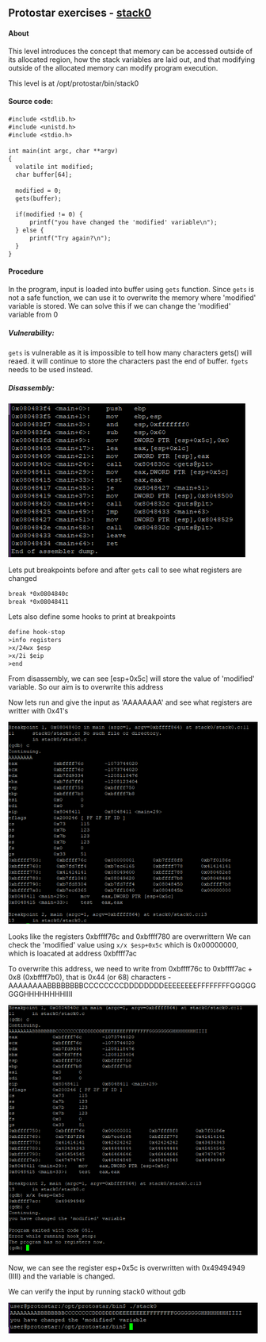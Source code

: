 ## Protostar exercises - [stack0](https://exploit-exercises.lains.space/protostar/stack0/)

#### About
This level introduces the concept that memory can be accessed outside of its allocated region, how the stack variables are laid out, and that modifying outside of the allocated memory can modify program execution.

This level is at /opt/protostar/bin/stack0

#### Source code:
```
#include <stdlib.h>
#include <unistd.h>
#include <stdio.h>

int main(int argc, char **argv)
{
  volatile int modified;
  char buffer[64];

  modified = 0;
  gets(buffer);

  if(modified != 0) {
      printf("you have changed the 'modified' variable\n");
  } else {
      printf("Try again?\n");
  }
}
```

#### Procedure

In the program, input is loaded into buffer using `gets` function. Since `gets` is not a safe function, we can use it to overwrite the memory where 'modified' variable is stored.
We can solve this if we can change the 'modified' variable from 0

##### Vulnerability:

`gets` is vulnerable as it is impossible to tell how many characters gets() will reaed. it will continue to store the characters past the end of buffer.
`fgets` needs to be used instead.

##### Disassembly:

![disassembly](https://github.com/noobfromPitt/Protostar-writeups/blob/master/stack0/disassembly.PNG)

Lets put breakpoints before and after `gets` call to see what registers are changed
```
break *0x0804840c
break *0x08048411
```
Lets also define some hooks to print at breakpoints
```
define hook-stop
>info registers
>x/24wx $esp
>x/2i $eip
>end
```
From disassembly, we can see [esp+0x5c] will store the value of 'modified' variable. So our aim is to overwrite this address

Now lets run and give the input as 'AAAAAAAA' and see what registers are writter with 0x41's

![AAAAA](https://github.com/noobfromPitt/Protostar-writeups/blob/master/stack0/AAAAA.PNG)

Looks like the registers 0xbffff76c and 0xbffff780 are overwrittern
We can check the 'modified' value using `x/x $esp+0x5c` which is 0x00000000, which is loacated at address 0xbffff7ac

To overwrite this address, we need to write from 0xbffff76c to 0xbffff7ac + 0x8 (0xbffff7b0), that is 0x44 (or 68) characters - AAAAAAAABBBBBBBBCCCCCCCCDDDDDDDDEEEEEEEEFFFFFFFFGGGGGGGGHHHHHHHHIIII

![done](https://github.com/noobfromPitt/Protostar-writeups/blob/master/stack0/done.PNG)

Now, we can see the register esp+0x5c is overwritten with 0x49494949 (IIII) and the variable is changed.

We can verify the input by running stack0 without gdb

![verify](https://github.com/noobfromPitt/Protostar-writeups/blob/master/stack0/verify.PNG)
